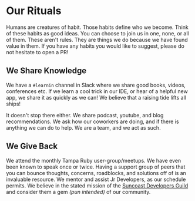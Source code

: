 # Our Rituals
Humans are creatures of habit. Those habits define who we become. Think of these habits as good ideas. You can choose to join us in one, none, or all of them. These aren't rules. They are things we do because we have found value in them. If you have any habits you would like to suggest, please do not hesitate to open a PR!

## We Share Knowledge
We have a `#learnin` channel in Slack where we share good books, videos, conferences etc. If we learn a cool trick in our IDE, or hear of a helpful new app, we share it as quickly as we can! We believe that a raising tide lifts all ships!

It doesn't stop there either. We share podcast, youtube, and blog recommendations. We ask how our coworkers are doing, and if there is anything we can do to help. We are a team, and we act as such.

## We Give Back
We attend the monthly Tampa Ruby user-group/meetups. We have even been known to speak once or twice. Having a support group of peers that you can bounce thoughts, concerns, roadblocks, and solutions off of is an invaluable resource. We mentor and assist Jr Developers, as our schedule permits. We believe in the stated mission of the [Suncoast Developers Guild](https://suncoast.io/) and consider them a gem _(pun intended)_ of our community.
